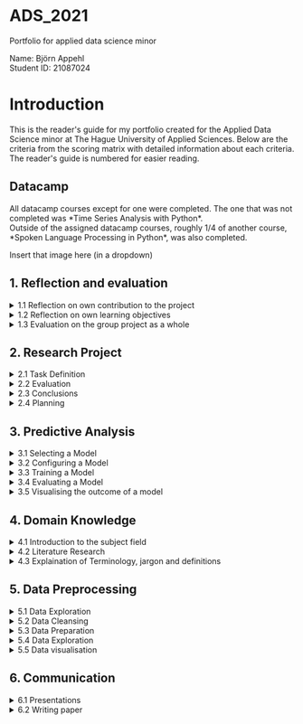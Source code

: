 # ADS_2021
Portfolio for applied data science minor

Name: Björn Appehl <br>
Student ID: 21087024

<h1> Introduction </h1>
This is the reader's guide for my portfolio created for the Applied Data Science minor at The Hague University of Applied Sciences.  
Below are the criteria from the scoring matrix with detailed information about each criteria.  
The reader's guide is numbered for easier reading.

<h2> Datacamp </h2>
All datacamp courses except for one were completed. The one that was not completed was *Time Series Analysis with Python*.<br>
Outside of the assigned datacamp courses, roughly 1/4 of another course, *Spoken Language Processing in Python*, was also completed.<br>

Insert that image here (in a dropdown)


<h2> 1. Reflection and evaluation </h2>

<details>
<summary> 1.1 Reflection on own contribution to the project </summary>

- Situation:  Our project group consisted of 6 members, and we worked with audio data to detect conversation for the Smart Teddy Bear project. We all worked together to ensure everyone would get hands-on experience with every aspect of the project work, although this was hard to realize and in the end some work ended up being unevenly distributed. Since I don't have a great deal of experience writing code, I was a little out of the loop at the end of the project when the code we had for our CNN's became more and more complex. However, at that point I took on other duties which helped the group as a whole but did not give me as much programming experience as some others.

- Task: My tasks in the group varied, early on there was a lot of hands-on with coding simple models. One example is creating a model together with David that ended up being the first real algorithm the group used, since it had the best results at that stage. Later on I started exploring different datasets and drew up some requirements and comparisons for the datasets we ended up using. As the groups priorities shifted, I found myself taking on a lot of presentations and other communication duties along with writing the paper, since we had other people who were simply better at crunching code and it became a matter of time in the final stages. I also helped David & Maria who gave the learning lab feedback and suggestions for topics for them to cover, however I didn't end up taking part in presenting our learning lab. 
  
- Activities: The first model I created in the minor was a Logistic Regression model which was based on transcripts from a TV show. The models purpose was to estimate which line was most likely being said by which speaker. On top of this, I was also splicing audio, normalizing sound levels and transforming our datasets to be more difficult. I helped streamline our data pipeline, unfortunately I finished it right when we shifted to using numpy arrays instead of image data, so it was in the end not necessary. These are only some examples of what I did and you can read more about it below.

- Result: For the presentations I was a part of, I created a lot of the slides along with the overall layout of the powerpoints. I helped other group members in taking care of the Scrum board on Taiga, and during the period in which I was scrummaster I took care of this mostly single-handedly. The code I wrote early on was a simple logistic regression model that was later converted to take audio data as input, however at that point the model also had to change since RFC gave better accuracy. My work on the dataset helped us get good data quite early on the project, which I see as a great benefit for our neural networks.

- Reflect: The contributions I made to the project gave me a much better understanding of data science as a whole. While I am not ready to explore a career in the field, I have a strong feeling that the techniques and methods used in this minor will be of use to me in a professional setting. I regret not being a bigger part of the learning lab our group gave, since it would have been a good chance to expand my own knowledge in the domain. 
 
</details>
  
  

<details>
<summary> 1.2 Reflection on own learning objectives</summary>
  
- 
  
</details>

<details>
<summary> 1.3 Evaluation on the group project as a whole</summary>
  
- Situation:Right from the start, our group contained a lot of different skill sets and this showed during our project. Some were better at writing code, while some had more experience in working with Scrum or other benefitial traits. The cohesion was always quite high in my opinion, and there was never any conflict in the group. Early on, we made it clear what we expect from eachother in terms of workload (i.e not scheduling project work on weekends or after 5pm), punctuality, etc, which helped us work more effectively and better as a group.

- Task: For the duration of the entire project, the workload of all members shifted depending on what stage the project was in. Despite this, some ended up doing a lot more coding than some others, but everyone still partook in presentations and communication along with participating on writing the paper. While everyone did get a little bit of experience in all areas, the workload could have been changed to avoid this. However we wanted to avoid a set schedule with responsibilities in order to not have a member doing something they would rather not do. An unmotivated member working on a task just because it has been assigned to them is not always optimal, in our case we instead focused on everyone doing what they wanted to do based on the current workload at the time.

- Activities: Our application of Scrum consisted of daily online standups, which we had mostly every weekday for the minor unless something else was said. We still had physical standup meetings on days where we were all gathering to work at campus. These 'working days' on campus became quite central in our work, and 2-3 days every week was spent on campus. 

- Results: I, and I belive all other group members, are happy with the results we achieved. Not only are we happy with the algoithm, which gives great results as far as we can see, we also achieved the results working in a sustainable and reasonable pace with little conflict or unnecessary stress. 

- Reflection: I'm sure none of our group members are finishing this minor without having learned something. The distribution of workload in retrospect was, according to me, a very good way to make sure noone is understimulated or has too much to do. While it took a few weeks to get this running smoothly, mostly due to all members getting to know eachother and their skill sets, it ended up being very benefitial for us. If I were to do this project again, I would happily work with the same group in the same manner as we did. The working days on campus was, according to me, a big factor in our projects success and helped us work better together and make social connections.

  
</details>



<h2> 2. Research Project </h2>

<details>
<summary> 2.1 Task Definition</summary>
  
My contribution: I gave feedback and discussed with the group members (David & Maria) who had created the initial draft about which research questions we should keep, and which questions we should move forward with. Here is a link to a very early draft of our paper with the questions still in there, the "answers" to each question on page 2 is typed by me and was used for reference later on in the project. 
  https://drive.google.com/file/d/1tm8MRCr17ix6i32tT9nXcVKYS6k9HhKh/view?usp=sharing <br>
  
  I was mostly working on our datasets when our first drafts of the research paper was created, so as soon as I finished work on the dataset I helped out with the questions. Below are some examples of questions that made it, and those that did not (along with our reasoning):
  

    
 - How can we detect multiple voices from audio data? <br>
This question was central in the project, since the context for our project consists of defining when conversation is happening. Detecting multiple voices makes the difference between a monologue and an actual conversation and is very important for the end result.
  
 - Which characteristics make a conversation?<br>
This question has a lot to do with the one above it. We ultimately decided that a minimum grade of participation from at least two speakers is necessary to constitute a conversation. We had to discuss this with the problem owner several times, as we didn't want to make assumptions ourselves. If we simply regarded any dialogue between people regardless of speech duration per speaker, this could have given different results.
  
 - Can we detect if the dementia patient is speaking on the phone?<br>
This questions was considered to be out of scope. There are probably easier ways to determine when an elderly person is using their phone than only listening to them speak, and we wanted to focus on specifically conversation in a physical setting.

- Can we detect if the person speaking is physically present?<br>
This question was ultimately decided to be out of scope, but it did come up for discussion a few times. Essentially, a voice being played from a speaker will most likely not have the same range as a human speaking. This makes it possible - in theory, we never got far enough to actually work on it - to determine when a voice is "fake" or "real". This is a suitable area for further research in my opinion, since we never had time to try it out the results would be very interesting.
</details>


<details>
<summary> 2.2 Evaluation</summary>
My contribution: For the paper, I gave some ideas for future work with our prototype. I put this in the paper so other group members could also put ideas in, and build off mine if they agree. 
  Here is an early draft of our paper where on page 5, my first ideas for future work are listed: https://drive.google.com/file/d/1_IV_NqUBWdRstXnUaXdXFCy66YA4UpWQ/view?usp=sharing
  
  A few of them include:
  
  - Comparing the accuracy of our speaker differentiation model with human results. This could be done by a study where correspondants listen to short clips of speech and asses whether all clips are said by the same speaker or not. It would be very interesting to see if humans or the model perform better if voices are very similar for instance. Since our research has only measured the accuracy of our model,  a "human" accuracy score would be an interesting metric to consider. 
  Link to this 
  
  - Since the model for speaker differentation came to be quite complex, it would be interesting to see new projects which aims to identify the elderly person's voice. Samples might be collected over a period of time and eventually could be used to compare all detected speech to the patient themselves, instead of always comparing every segment.
</details>
  
  
<details>
<summary> 2.3 Conclusions</summary>
  
</details>
  
  
<details>
<summary> 2.4 Planning</summary>
 My contribution: I, along with Leander Loomans, were in charge of taking notes whenever important information was recieved from teachers or the problem owner (or internal meetings). This included making the notes available for other group members to take part in. On top of this, every group member was equally involved in updating the Scrumboard on Taiga and making sure it was up to date.<br/>  
    
  A screenshot from Taiga with almost everyone's activity: https://i.imgur.com/Q91fnWq.png
  
  A screenshot of some of the notes that were taken: https://i.imgur.com/YU2HRXk.png  
  
  
  Since not every meeting leads to notes having to be taken, there are some gaps. But in general, it worked well.   
  
  
</details>


<h2> 3. Predictive Analysis </h2>

<details>
<summary> 3.1 Selecting a Model</summary>
  To help select a model, I 
</details>

<details>
<summary> 3.2 Configuring a Model</summary>
  
</details>

<details>
<summary> 3.3 Training a Model</summary>
  
</details>

<details>
<summary> 3.4 Evaluating a Model</summary>
  
</details>

<details>
<summary> 3.5 Visualising the outcome of a model</summary>
  
</details>


<h2> 4. Domain Knowledge </h2>  

<details>
<summary> 4.1 Introduction to the subject field </summary>
  
</details>


<details>
<summary> 4.2 Literature Research </summary>
  
</details>


<details>
<summary> 4.3 Explaination of Terminology, jargon and definitions </summary>
  
  Below follows an explaination for all terms or definition that are viewed as important:
  
  - MFCC : 
  - Epoch : An iteration over the entire dataset during the training process for a neural network.
  - Learning Rate : The rate at which a neural network adapts to the data. A learning rate that's too big will generally "jump over" the optimal solution and might never reach a good result. While a learning rate that's too small might take very long to train as the "jumps" it makes are very small.
  - Dataset : A set of data that can be split into train, test and validation parts. Datasets generally consist of negative data (data that is not correct, in our case background noise) and some positive data (in our case speech). Negative and positive data should generally be balanced to avoid algorithms being biased towards one or the other. 
  - Overfitting : Overfitting might occur when a model is trained on a limited data set, and only predicts in accordance with training data instead of adapting to validation or other 'non-training' data.
  - 
  
</details>




<h2> 5. Data Preprocessing </h2>  

<details>
<summary> 5.1 Data Exploration</summary>
  
</details>

<details>
<summary> 5.2 Data Cleansing</summary>
  
</details>

<details>
<summary> 5.3 Data Preparation</summary>
  
</details>

<details>
<summary> 5.4 Data Exploration</summary>
  
</details>

<details>
<summary> 5.5 Data visualisation</summary>
  
</details>

<h2> 6. Communication </h2>


<details>
<summary> 6.1 Presentations </summary>
  
</details>


<details>
<summary> 6.2 Writing paper </summary>
  
</details>


